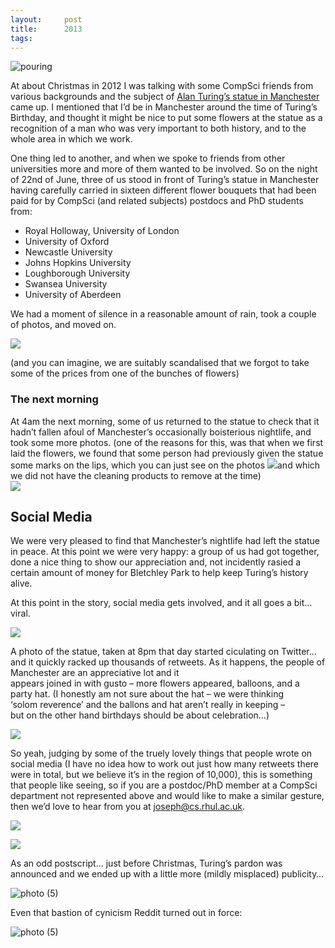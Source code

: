 ```yaml
---
layout:     post
title:      2013
tags:       
---
```


![pouring](/assets/images/one.jpg)

At about Christmas in 2012 I was talking with some CompSci friends from various backgrounds and the subject of [Alan Turing’s statue in Manchester](http://en.wikipedia.org/wiki/Alan_Turing_Memorial) came up. I mentioned that I’d be in Manchester around the time of Turing’s Birthday, and thought it might be nice to put some flowers at the statue as a recognition of a man who was very important to both history, and to the whole area in which we work.

One thing led to another, and when we spoke to friends from other universities more and more of them wanted to be involved. So on the night of 22nd of June, three of us stood in front of Turing’s statue in Manchester having carefully carried in sixteen different flower bouquets that had been paid for by CompSci (and related subjects) postdocs and PhD students from:

*   Royal Holloway, University of London
*   University of Oxford
*   Newcastle University
*   Johns Hopkins University
*   Loughborough University
*   Swansea University
*   University of Aberdeen

We had a moment of silence in a reasonable amount of rain, took a couple of photos, and moved on.

![](/assets/images/two.jpg)

(and you can imagine, we are suitably scandalised that we forgot to take some of the prices from one of the bunches of flowers)

### The next morning

At 4am the next morning, some of us returned to the statue to check that it hadn’t fallen afoul of Manchester’s occasionally boisterious nightlife, and took some more photos. (one of the reasons for this, was that when we first laid the flowers, we found that some person had previously given the statue some marks on the lips, which you can just see on the photos ![](/assets/images/four.jpg)and which we did not have the cleaning products to remove at the time)  
![](/assets/images/three.jpg)

## Social Media

We were very pleased to find that Manchester’s nightlife had left the statue in peace. At this point we were very happy: a group of us had got together, done a nice thing to show our appreciation and, not incidently rasied a certain amount of money for Bletchley Park to help keep Turing’s history alive.

At this point in the story, social media gets involved, and it all goes a bit… viral.

![](/assets/images/twit1.jpg)

A photo of the statue, taken at 8pm that day started ciculating on Twitter… and it quickly racked up thousands of retweets. As it happens, the people of Manchester are an appreciative lot and it  
appears joined in with gusto – more flowers appeared, balloons, and a  
party hat. (I honestly am not sure about the hat – we were thinking  
‘solom reverence’ and the ballons and hat aren’t really in keeping –  
but on the other hand birthdays should be about celebration…)

![](/assets/images/face1.jpg)

So yeah, judging by some of the truely lovely things that people wrote on social media (I have no idea how to work out just how many retweets there were in total, but we believe it’s in the region of 10,000), this is something that people like seeing, so if you are a postdoc/PhD member at a CompSci department not represented above and would like to make a similar gesture, then we’d love to hear from you at joseph@cs.rhul.ac.uk.

![](/assets/images/twit2.jpg)

![](/assets/images/twit3.jpg)

As an odd postscript… just before Christmas, Turing’s pardon was announced and we ended up with a little more (mildly misplaced) publicity…

![photo (5)](/assets/images/2013b.jpg)

Even that bastion of cynicism Reddit turned out in force:

![photo (5)](/assets/images/2013a.jpg)


